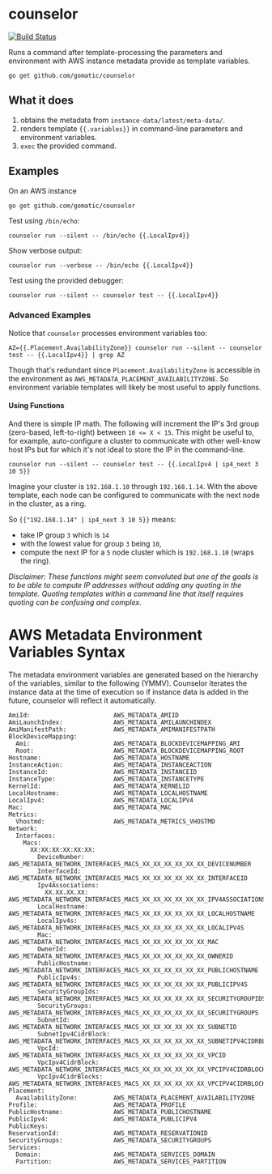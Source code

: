 # counselor

[![Build Status](https://travis-ci.org/gomatic/counselor.svg?branch=master)](https://travis-ci.org/gomatic/counselor)

Runs a command after template-processing the parameters and environment with AWS
instance metadata provide as template variables.

    go get github.com/gomatic/counselor

## What it does

1. obtains the metadata from `instance-data/latest/meta-data/`.
1. renders template `{{.variables}}` in command-line parameters and environment variables.
1. `exec` the provided command.

## Examples

On an AWS instance

    go get github.com/gomatic/counselor

Test using `/bin/echo`:

    counselor run --silent -- /bin/echo {{.LocalIpv4}}

Show verbose output:

    counselor run --verbose -- /bin/echo {{.LocalIpv4}}

Test using the provided debugger:

    counselor run --silent -- counselor test -- {{.LocalIpv4}}

### Advanced Examples

Notice that `counselor` processes environment variables too:

    AZ={{.Placement.AvailabilityZone}} counselor run --silent -- counselor test -- {{.LocalIpv4}} | grep AZ

Though that's redundant since `Placement.AvailabilityZone` is accessible in the environment as `AWS_METADATA_PLACEMENT_AVAILABILITYZONE`.
So environment variable templates will likely be most useful to apply functions.

#### Using Functions

And there is simple IP math. The following will increment the IP's 3rd group (zero-based, left-to-right) between `10 <= X < 15`.
This might be useful to, for example, auto-configure a cluster to communicate with other well-know host IPs but for which
it's not ideal to store the IP in the command-line.

    counselor run --silent -- counselor test -- {{.LocalIpv4 | ip4_next 3 10 5}}

Imagine your cluster is `192.168.1.10` through `192.168.1.14`. With the above template, each node can be configured to
communicate with the next node in the cluster, as a ring.

So `{{"192.168.1.14" | ip4_next 3 10 5}}` means:
- take IP group `3` which is `14`
- with the lowest value for group `3` being `10`,
- compute the next IP for a `5` node cluster which is `192.168.1.10` (wraps the ring).

_Disclaimer: These functions might seem convoluted but one of the goals is to be able to compute IP addresses without adding any quoting
in the template. Quoting templates within a command line that itself requires quoting can be confusing and complex._

# AWS Metadata Environment Variables Syntax

The metadata environment variables are generated based on the hierarchy of the variables, similar to the following (YMMV).
Counselor iterates the instance data at the time of execution so if instance data is added in the future, counselor will reflect it automatically.

    AmiId:                       AWS_METADATA_AMIID
    AmiLaunchIndex:              AWS_METADATA_AMILAUNCHINDEX
    AmiManifestPath:             AWS_METADATA_AMIMANIFESTPATH
    BlockDeviceMapping:
      Ami:                       AWS_METADATA_BLOCKDEVICEMAPPING_AMI
      Root:                      AWS_METADATA_BLOCKDEVICEMAPPING_ROOT
    Hostname:                    AWS_METADATA_HOSTNAME
    InstanceAction:              AWS_METADATA_INSTANCEACTION
    InstanceId:                  AWS_METADATA_INSTANCEID
    InstanceType:                AWS_METADATA_INSTANCETYPE
    KernelId:                    AWS_METADATA_KERNELID
    LocalHostname:               AWS_METADATA_LOCALHOSTNAME
    LocalIpv4:                   AWS_METADATA_LOCALIPV4
    Mac:                         AWS_METADATA_MAC
    Metrics:
      Vhostmd:                   AWS_METADATA_METRICS_VHOSTMD
    Network:
      Interfaces:
        Macs:
          XX:XX:XX:XX:XX:XX:
            DeviceNumber:        AWS_METADATA_NETWORK_INTERFACES_MACS_XX_XX_XX_XX_XX_XX_DEVICENUMBER
            InterfaceId:         AWS_METADATA_NETWORK_INTERFACES_MACS_XX_XX_XX_XX_XX_XX_INTERFACEID
            Ipv4Associations:
              XX.XX.XX.XX:       AWS_METADATA_NETWORK_INTERFACES_MACS_XX_XX_XX_XX_XX_XX_IPV4ASSOCIATIONS_XX_XX_XX_XX
            LocalHostname:       AWS_METADATA_NETWORK_INTERFACES_MACS_XX_XX_XX_XX_XX_XX_LOCALHOSTNAME
            LocalIpv4s:          AWS_METADATA_NETWORK_INTERFACES_MACS_XX_XX_XX_XX_XX_XX_LOCALIPV4S
            Mac:                 AWS_METADATA_NETWORK_INTERFACES_MACS_XX_XX_XX_XX_XX_XX_MAC
            OwnerId:             AWS_METADATA_NETWORK_INTERFACES_MACS_XX_XX_XX_XX_XX_XX_OWNERID
            PublicHostname:      AWS_METADATA_NETWORK_INTERFACES_MACS_XX_XX_XX_XX_XX_XX_PUBLICHOSTNAME
            PublicIpv4s:         AWS_METADATA_NETWORK_INTERFACES_MACS_XX_XX_XX_XX_XX_XX_PUBLICIPV4S
            SecurityGroupIds:    AWS_METADATA_NETWORK_INTERFACES_MACS_XX_XX_XX_XX_XX_XX_SECURITYGROUPIDS
            SecurityGroups:      AWS_METADATA_NETWORK_INTERFACES_MACS_XX_XX_XX_XX_XX_XX_SECURITYGROUPS
            SubnetId:            AWS_METADATA_NETWORK_INTERFACES_MACS_XX_XX_XX_XX_XX_XX_SUBNETID
            SubnetIpv4CidrBlock: AWS_METADATA_NETWORK_INTERFACES_MACS_XX_XX_XX_XX_XX_XX_SUBNETIPV4CIDRBLOCK
            VpcId:               AWS_METADATA_NETWORK_INTERFACES_MACS_XX_XX_XX_XX_XX_XX_VPCID
            VpcIpv4CidrBlock:    AWS_METADATA_NETWORK_INTERFACES_MACS_XX_XX_XX_XX_XX_XX_VPCIPV4CIDRBLOCK
            VpcIpv4CidrBlocks:   AWS_METADATA_NETWORK_INTERFACES_MACS_XX_XX_XX_XX_XX_XX_VPCIPV4CIDRBLOCKS
    Placement:
      AvailabilityZone:          AWS_METADATA_PLACEMENT_AVAILABILITYZONE
    Profile:                     AWS_METADATA_PROFILE
    PublicHostname:              AWS_METADATA_PUBLICHOSTNAME
    PublicIpv4:                  AWS_METADATA_PUBLICIPV4
    PublicKeys:
    ReservationId:               AWS_METADATA_RESERVATIONID
    SecurityGroups:              AWS_METADATA_SECURITYGROUPS
    Services:
      Domain:                    AWS_METADATA_SERVICES_DOMAIN
      Partition:                 AWS_METADATA_SERVICES_PARTITION
